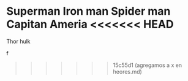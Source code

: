 Superman
Iron man
Spider man
Capitan Ameria
<<<<<<< HEAD
=======
Thor
hulk

f
>>>>>>> 15c55d1 (agregamos a x en heores.md)
